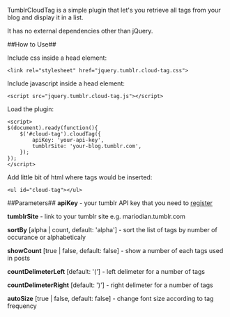 TumblrCloudTag is a simple plugin that let's you retrieve all tags from your blog and display it in a list. 

It has no external dependencies other than jQuery.

##How to Use##

Include css inside a head element:

    <link rel="stylesheet" href="jquery.tumblr.cloud-tag.css">

Include javascript inside a head element:

    <script src="jquery.tumblr.cloud-tag.js"></script>

Load the plugin:
    
    <script>
    $(document).ready(function(){
	    $('#cloud-tag').cloudTag({
		    apiKey: 'your-api-key',
		    tumblrSite: 'your-blog.tumblr.com',
	    });
    });
    </script>
    
Add little bit of html where tags would be inserted:

    <ul id="cloud-tag"></ul>
    
##Parameters##
**apiKey** - your tumblr API key that you need to [register](http://www.tumblr.com/oauth/apps)

**tumblrSite** - link to your tumblr site e.g. mariodian.tumblr.com

**sortBy** [alpha | count, default: 'alpha'] - sort the list of tags by number of occurance or alphabeticaly

**showCount** [true | false, default: false] - show a number of each tags used in posts

**countDelimeterLeft** [default: '('] - left delimeter for a number of tags

**countDelimeterRight** [default: ')'] - right delimeter for a number of tags

**autoSize** [true | false, default: false] - change font size according to tag frequency
